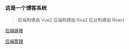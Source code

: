 ### 这是一个博客系统

> 前端构建由 Vue2
> 后端构建由 Koa2
> 后台构建由 React

 [后端链接](https://github.com/ToPeas/exercise-and-demo)

 [后端管理](https://github.com/ToPeas/react-starter/tree/api)


